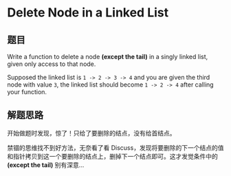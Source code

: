 # Delete Node in a Linked List

## 题目

Write a function to delete a node **(except the tail)** in a singly linked list, given only access to that node.

Supposed the linked list is `1 -> 2 -> 3 -> 4` and you are given the third node with value `3`, the linked list should become `1 -> 2 -> 4` after calling your function. 

## 解题思路

开始做题时发现，惊了！只给了要删除的结点，没有给首结点。

禁锢的思维找不到好方法，无奈看了看 Discuss，发现将要删除的下一个结点的值和指针拷贝到这一个要删除的结点上，删掉下一个结点即可。这才发觉条件中的 **(except the tail)** 别有深意...